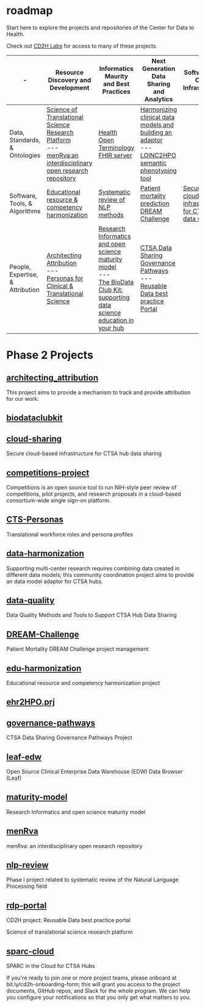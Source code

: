 # roadmap
Start here to explore the projects and repositories of the Center for Data to Health.

Check out [CD2H Labs](http://labs.cd2h.org) for access to many of these projects.

| - | Resource Discovery and Development | Informatics Maurity and Best Practices | Next Generation<br>Data Sharing <br>and Analytics | Software and Cloud Infrastructure
-----|------|-----------|------------|-----------
Data, Standards, & Ontologies| [Science of Translational Science Research Platform](https://github.com/data2health/scits-platform)<br>---<br> [menRva:an interdisciplinary open research repository](https://github.com/data2health/menRva) | [Health Open Terminology FHIR server](https://github.com/HOT-FHIR) | [Harmonizing clinical data models and building an adaptor](https://github.com/data2health/data-harmonization)<br>---<br>[LOINC2HPO semantic phenotyping tool](https://github.com/data2health/ehr2HPO.prj)|
Software, Tools, & Algorithms|[Educational resource & competency harmonization](https://github.com/data2health/edu-harmonization) | [Systematic review of NLP methods](https://github.com/data2health/nlp-review)|[Patient mortality prediction DREAM Challenge](https://github.com/data2health/DREAM-Challenge)|[Secure cloud-based infrastructure for CTSA hub data sharing](https://github.com/data2health/cloud-sharing)
People, Expertise, & Attribution |[Architecting Attribution](https://github.com/data2health/architecting_attribution)<br>---<br>[Personas for Clinical & Translational Science](https://github.com/data2health/CTS-Personas)|[Research Informatics and open science maturity model](https://github.com/data2health/maturity-model)<br>---<br>[The BioData Club Kit: supporting data science education in your hub](https://github.com/data2health/biodataclubkit)|[CTSA Data Sharing Governance Pathways](https://github.com/data2health/governance-pathways)<br>---<br>[Reusable Data best practice Portal](https://github.com/data2health/rdp-portal)|



# Phase 2 Projects
## [architecting_attribution](https://github.com/data2health/architecting_attribution)
This project aims to provide a mechanism to track and provide attribution for our work.
## [biodataclubkit](https://github.com/data2health/biodataclubkit)

## [cloud-sharing](https://github.com/data2health/cloud-sharing)
Secure cloud-based infrastructure for CTSA hub data sharing
## [competitions-project](https://github.com/data2health/competitions-project)
Competitions is an open source tool to run NIH-style peer review of competitions, pilot projects, and research proposals in a cloud-based consortium-wide single sign-on platform.
## [CTS-Personas](https://github.com/data2health/CTS-Personas)
Translational workforce roles and persona profiles
## [data-harmonization](https://github.com/data2health/data-harmonization)
Supporting multi-center research requires combining data created in different data models; this community coordination project aims to provide an data model adaptor for CTSA hubs.
## [data-quality](https://github.com/data2health/data-quality)
Data Quality Methods and Tools to Support CTSA Hub Data Sharing
## [DREAM-Challenge](https://github.com/data2health/DREAM-Challenge)
Patient Mortality DREAM Challenge project management
## [edu-harmonization](https://github.com/data2health/edu-harmonization)
Educational resource and competency harmonization project
## [ehr2HPO.prj](https://github.com/data2health/ehr2HPO.prj)

## [governance-pathways](https://github.com/data2health/governance-pathways)
CTSA Data Sharing Governance Pathways Project
## [leaf-edw](https://github.com/data2health/leaf-edw)
Open Source Clinical Enterprise Data Warehouse (EDW) Data Browser (Leaf)
## [maturity-model](https://github.com/data2health/maturity-model)
Research Informatics and open science maturity model
## [menRva](https://github.com/data2health/menRva)
menRva: an interdisciplinary open research repository
## [nlp-review](https://github.com/data2health/nlp-review)
Phase I project related to systematic review of the Natural Language Processing field
## [rdp-portal](https://github.com/data2health/rdp-portal)
CD2H project: Reusable Data best practice portal

Science of translational science research platform
## [sparc-cloud](https://github.com/data2health/sparc-cloud)
SPARC in the Cloud for CTSA Hubs

If you're ready to join one or more project teams, please onboard at bit.ly/cd2h-onboarding-form; this will grant you access to the project documents, GitHub repos, and Slack for the whole program. We can help you configure your notifications so that you only get what matters to you.
